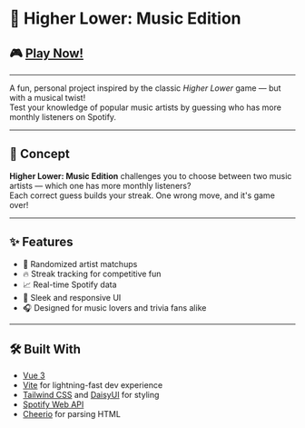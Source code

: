 # 🎵 Higher Lower: Music Edition

## 🎮 [Play Now!](https://higherlowermusic.netlify.app/)

---

A fun, personal project inspired by the classic *Higher Lower* game — but with a musical twist!  
Test your knowledge of popular music artists by guessing who has more monthly listeners on Spotify.

---

## 🧠 Concept

**Higher Lower: Music Edition** challenges you to choose between two music artists — which one has more monthly listeners?  
Each correct guess builds your streak. One wrong move, and it's game over!

---

## ✨ Features

- 🎤 Randomized artist matchups
- 🔥 Streak tracking for competitive fun
- 📈 Real-time Spotify data
- 🎨 Sleek and responsive UI
- 🎧 Designed for music lovers and trivia fans alike

---

## 🛠️ Built With

- [Vue 3](https://vuejs.org/)
- [Vite](https://vitejs.dev/) for lightning-fast dev experience
- [Tailwind CSS](https://tailwindcss.com/) and [DaisyUI](https://daisyui.com/) for styling
- [Spotify Web API](https://developer.spotify.com/documentation/web-api/)
- [Cheerio](https://cheerio.js.org/) for parsing HTML
